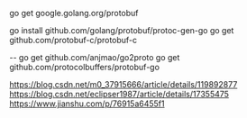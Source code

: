 
go get google.golang.org/protobuf

go install github.com/golang/protobuf/protoc-gen-go
go get github.com/protobuf-c/protobuf-c


--
go get github.com/anjmao/go2proto
go get github.com/protocolbuffers/protobuf-go

https://blog.csdn.net/m0_37915666/article/details/119892877
https://blog.csdn.net/eclipser1987/article/details/17355475
https://www.jianshu.com/p/76915a6455f1